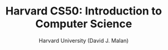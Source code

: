 ---
title: "Harvard CS50: Introduction to Computer Science"
description: "Legendary introduction to computer science covering C, Python, SQL, JavaScript with engaging lectures and problem sets."
topic: "Courses"
category: course
author: "Harvard University (David J. Malan)"
url: "https://pll.harvard.edu/catalog/free"
tags: ["computer-science", "algorithms", "data-structures", "fundamentals", "harvard"]
difficulty: beginner
format: course
estimatedTime: "72 hours"
license: "Creative Commons"
isFree: true
isOpenSource: false
publishedAt: 2025-10-16
featured: true
---